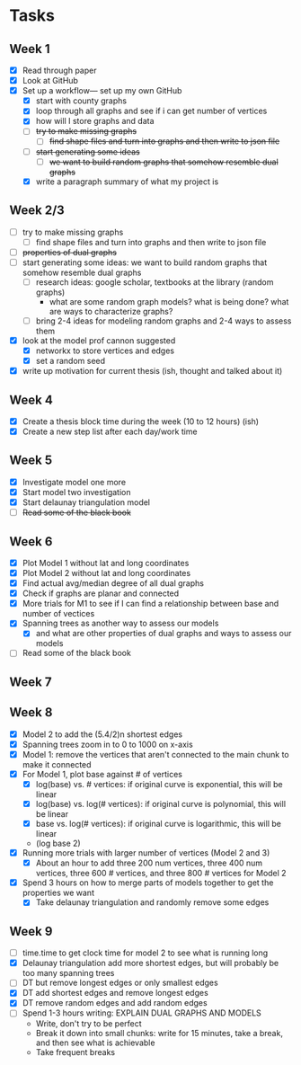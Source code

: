# Tasks

## Week 1
- [x] Read through paper
- [x] Look at GitHub
- [x] Set up a workflow— set up my own GitHub
    - [x] start with county graphs
    - [x] loop through all graphs and see if i can get number of vertices
    - [x] how will I store graphs and data
    - [ ] ~~try to make missing graphs~~
        - [ ] ~~find shape files and turn into graphs and then write to json file~~
    - [ ] ~~start generating some ideas~~
        - [ ] ~~we want to build random graphs that somehow resemble dual graphs~~
    - [x] write a paragraph summary of what my project is

## Week 2/3
- [ ] try to make missing graphs
    - [ ] find shape files and turn into graphs and then write to json file
- [ ] ~~properties of dual graphs~~
- [ ] start generating some ideas: we want to build random graphs that somehow resemble dual graphs
    - [ ] research ideas: google scholar, textbooks at the library (random graphs)
        - what are some random graph models? what is being done? what are ways to characterize graphs?
    - [ ] bring 2-4 ideas for modeling random graphs and 2-4 ways to assess them
- [x] look at the model prof cannon suggested
    - [x] networkx to store vertices and edges
    - [x] set a random seed
- [x] write up motivation for current thesis (ish, thought and talked about it)

## Week 4
- [x] Create a thesis block time during the week (10 to 12 hours) (ish)
- [x] Create a new step list after each day/work time

## Week 5
- [x] Investigate model one more
- [x] Start model two investigation
- [x] Start delaunay triangulation model
- [ ] ~~Read some of the black book~~

## Week 6
- [x] Plot Model 1 without lat and long coordinates
- [x] Plot Model 2 without lat and long coordinates
- [x] Find actual avg/median degree of all dual graphs
- [x] Check if graphs are planar and connected
- [x] More trials for M1 to see if I can find a relationship between base and number of vectices
- [x] Spanning trees as another way to assess our models
    - [x] and what are other properties of dual graphs and ways to assess our models
- [ ] Read some of the black book

## Week 7

## Week 8
- [x] Model 2 to add the (5.4/2)n shortest edges
- [x] Spanning trees zoom in to 0 to 1000 on x-axis
- [x] Model 1: remove the vertices that aren't connected to the main chunk to make it connected
- [x] For Model 1, plot base against # of vertices
    - [x] log(base) vs. # vertices: if original curve is exponential, this will be linear
    - [x] log(base) vs. log(# vertices): if original curve is polynomial, this will be linear
    - [x] base vs. log(# vertices): if original curve is logarithmic, this will be linear
    - (log base 2)
- [x] Running more trials with larger number of vertices (Model 2 and 3)
    - [x] About an hour to add three 200 num vertices, three 400 num vertices, three 600 # vertices, and three 800 # vertices for Model 2
- [x] Spend 3 hours on how to merge parts of models together to get the properties we want
    - [x] Take delaunay triangulation and randomly remove some edges

## Week 9
- [ ] time.time to get clock time for model 2 to see what is running long
- [x] Delaunay triangulation add more shortest edges, but will probably be too many spanning trees
- [ ] DT but remove longest edges or only smallest edges
- [x] DT add shortest edges and remove longest edges
- [x] DT remove random edges and add random edges
- [ ] Spend 1-3 hours writing: EXPLAIN DUAL GRAPHS AND MODELS
    - Write, don't try to be perfect
    - Break it down into small chunks: write for 15 minutes, take a break, and then see what is achievable
    - Take frequent breaks
